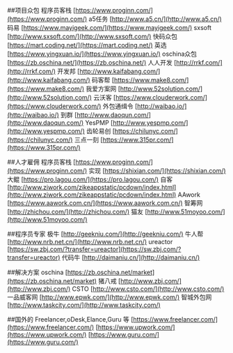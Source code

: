 ##项目众包
程序员客栈			[https://www.proginn.com/](https://www.proginn.com/)
a5任务				[http://www.a5.cn/](http://www.a5.cn/)
码易				    [https://www.mayigeek.com/](https://www.mayigeek.com/)
sxsoft				[http://www.sxsoft.com/](http://www.sxsoft.com/)
快码众包			    [https://mart.coding.net/](https://mart.coding.net/)
英选 				[https://www.yingxuan.io/](https://www.yingxuan.io/)
oschina众包 		    [https://zb.oschina.net/](https://zb.oschina.net/)
人人开发 			    [http://rrkf.com/](http://rrkf.com/)
开发邦 				[http://www.kaifabang.com/](http://www.kaifabang.com/)
码客帮 				[https://www.make8.com/](https://www.make8.com/)
我爱方案网 			[http://www.52solution.com/](http://www.52solution.com/)
云沃客 				[https://www.clouderwork.com/](https://www.clouderwork.com/)
外包通缉令 			[http://waibao.io/](http://waibao.io/)
到群 				[http://www.daoqun.com/](http://www.daoqun.com/)
YesPMP 			    [http://www.yespmp.com/](http://www.yespmp.com/)
齿轮易创 			    [https://chilunyc.com/](https://chilunyc.com/)
三点一刻 			    [https://www.315pr.com/](https://www.315pr.com/)

##人才雇佣
程序员客栈 			[https://www.proginn.com/](https://www.proginn.com/)
实现 				[https://shixian.com/](https://shixian.com/)
大鲲 				[https://pro.lagou.com/](https://pro.lagou.com/)
自客  				[http://www.ziwork.com/zikeappstatic/pcdown/index.html](http://www.ziwork.com/zikeappstatic/pcdown/index.html)
AAwork 			    [https://www.aawork.com.cn/](https://www.aawork.com.cn/)
智筹网 				[http://zhichou.com/](http://zhichou.com/)
猫友 				[http://www.51moyoo.com/](http://www.51moyoo.com/)

##程序员专家
极牛 				[http://geekniu.com/](http://geekniu.com/)
牛人帮				[http://www.nrb.net.cn/](http://www.nrb.net.cn/)
ureactor 			[https://sw.zbj.com/?transfer=ureactor](https://sw.zbj.com/?transfer=ureactor)
代码牛 				[http://daimaniu.cn/](http://daimaniu.cn/)

##解决方案
oschina 			[https://zb.oschina.net/market](https://zb.oschina.net/market)
猪八戒 				[http://www.zbj.com/](http://www.zbj.com/)
CSTO				[http://www.csto.com/](http://www.csto.com/)
一品威客网 			[http://www.epwk.com/](http://www.epwk.com/)
智城外包网 			[http://www.taskcity.com/](http://www.taskcity.com/)


##国外的
Freelancer,oDesk,Elance,Guru 等
[https://www.freelancer.com/](https://www.freelancer.com/)
[https://www.upwork.com/](https://www.upwork.com/)
[https://www.guru.com/](https://www.guru.com/)